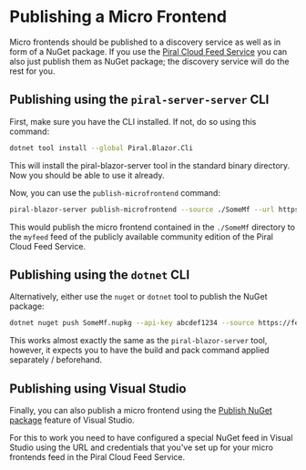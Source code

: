 # Publishing a Micro Frontend

Micro frontends should be published to a discovery service as well as in form of a NuGet package. If you use the [Piral Cloud Feed Service](https://www.piral.cloud/) you can also just publish them as NuGet package; the discovery service will do the rest for you.

## Publishing using the `piral-server-server` CLI

First, make sure you have the CLI installed. If not, do so using this command:

```sh
dotnet tool install --global Piral.Blazor.Cli
```

This will install the piral-blazor-server tool in the standard binary directory. Now you should be able to use it already.

Now, you can use the `publish-microfrontend` command:

```sh
piral-blazor-server publish-microfrontend --source ./SomeMf --url https://feed.piral.cloud/api/v1/nuget/myfeed/index.json --key abcdef1234
```

This would publish the micro frontend contained in the `./SomeMf` directory to the `myfeed` feed of the publicly available community edition of the Piral Cloud Feed Service.

## Publishing using the `dotnet` CLI

Alternatively, either use the `nuget` or `dotnet` tool to publish the NuGet package:

```sh
dotnet nuget push SomeMf.nupkg --api-key abcdef1234 --source https://feed.piral.cloud/api/v1/nuget/myfeed/index.json
```

This works almost exactly the same as the `piral-blazor-server` tool, however, it expects you to have the build and pack command applied separately / beforehand.

## Publishing using Visual Studio

Finally, you can also publish a micro frontend using the [Publish NuGet package](https://learn.microsoft.com/en-us/nuget/quickstart/create-and-publish-a-package-using-visual-studio?tabs=netcore-cli) feature of Visual Studio.

For this to work you need to have configured a special NuGet feed in Visual Studio using the URL and credentials that you've set up for your micro frontends feed in the Piral Cloud Feed Service.
